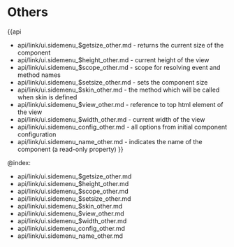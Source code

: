 Others
=======

{{api
- api/link/ui.sidemenu_$getsize_other.md - returns the current size of the component
- api/link/ui.sidemenu_$height_other.md - current height of the view
- api/link/ui.sidemenu_$scope_other.md - scope for resolving event and method names
- api/link/ui.sidemenu_$setsize_other.md - sets the component size
- api/link/ui.sidemenu_$skin_other.md - the method which will be called when skin is defined
- api/link/ui.sidemenu_$view_other.md - reference to top html element of the view
- api/link/ui.sidemenu_$width_other.md - current width of the view
- api/link/ui.sidemenu_config_other.md - all options from initial component configuration
- api/link/ui.sidemenu_name_other.md - indicates the name of the component (a read-only property)
}}

@index:
- api/link/ui.sidemenu_$getsize_other.md
- api/link/ui.sidemenu_$height_other.md
- api/link/ui.sidemenu_$scope_other.md
- api/link/ui.sidemenu_$setsize_other.md
- api/link/ui.sidemenu_$skin_other.md
- api/link/ui.sidemenu_$view_other.md
- api/link/ui.sidemenu_$width_other.md
- api/link/ui.sidemenu_config_other.md
- api/link/ui.sidemenu_name_other.md


